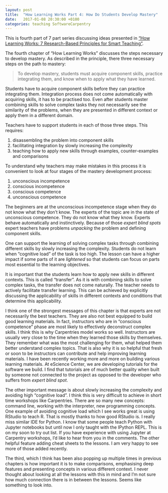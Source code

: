 ```yaml
---
layout: post
title:  "How Learning Works Part 4: How Do Students Develop Mastery"
date:   2017-01-08 20:30:00 +0100
categories: teaching SoftwareCarpentry
---
```

This is fourth part of 7 part series discussing ideas presented in
[“How Learning Works: 7 Research-Based Principles for Smart Teaching”](https://www.amazon.com/How-Learning-Works-Research-Based-Principles/dp/0470484101).

The fourth chapter of  “How Learning Works” discusses the steps
necessary to develop mastery.  As described in the principle, there
three necessary steps on the path to mastery:

> To develop mastery, students must acquire component skills,
> practice integrating them, and know when to apply what they have
> learned.

Students have to acquire component skills before they can practice
integrating them.  Integration process does not come automatically
with acquiring skills, it has to be practised too. Even after
students master combining skills to solve complex tasks they not
necessarily see the similarity of the problems, when they are
presented in different context or apply them in a different domain.

Teachers have to support students in each of those three steps. This
requires:
1. disassembling the problem into component skills
2. facilitating integration by slowly increasing the complexity
3. teaching how to apply new skills through examples,
counter-examples and comparisons

To understand why teachers may make mistakes in this process it is
convenient to look at four stages of the mastery development process:
1. unconscious incompetence
2. conscious incompetence
3. conscious competence
4. unconscious competence

The beginners are at the unconscious incompetence stage when they do
not know what they don’t know. The experts of the topic are in the
state of unconscious competence. They do not know what they know.
Experts behave automatically and instinctively. Because of those
*expert blind spots* expert teachers have problems *unpacking* the
problem and defining component skills.

One can support the learning of solving complex tasks through
combining different skills by slowly increasing the complexity.
Students do not learn when “cognitive load” of the task is too high.
The lesson can have a higher impact if some parts of it are
*lightened* so that students can focus on parts most essential to the
learning objectives.

It is important that the students learn how to apply new skills in
different contexts. This is called “transfer”.  As it is with
combining skills to solve complex tasks, the transfer does not come
naturally.  The teacher needs to actively facilitate transfer
learning. This can be achieved by explicitly discussing the
applicability of skills in different contexts and conditions that
determine this applicability.

I think one of the strongest messages of this chapter is that experts
are not necessarily the best teachers. They are also not best
equipped to build good learning materials. In fact, instructors
who are in “conscious competence” phase are most likely to
effectively deconstruct complex skills. I think this is why
Carpentries model works so well. Instructors are usually very close
to the time when they learned those skills by themselves. They
remember what was the most challenging for them, what helped them
better understand complex topics. That is also why it is so helpful
that fresh or soon to be instructors can contribute and help
improving learning materials. I have been recently working more and
more on building various learning materials. At eScience Center, we
are developing tutorials for the software we build. I find that
tutorials are of much better quality when built by someone not
connected to the project as opposed to the developer who suffers from
*expert blind spot*.

The other important message is about slowly increasing the complexity
and avoiding high “cognitive load”. I think this is very difficult to
achieve in short time workshops like Carpentries. There are so many
new concepts: command line, working with the interpreter, new
programming concepts. One example of avoiding cognitive load which
I see works great is using RStudio to teach R. That is mostly thanks
to how good RStudio is. I really miss similar IDE for Python. I know
that some people teach Python with Jupyter notebooks but until now I
only taught with the IPython REPL. This is on my soon to try out
list. If you have experience with using Jupyter at Carpentry
workshops, I’d like to hear from you in the comments. The other
helpful feature adding cheat sheets to the lessons. I am very happy
to see more of those added recently.

The third, which I think has been also popping up multiple times in
previous chapters is how important it is to make comparisons,
emphasising deep features and presenting concepts in various
different context. I never thought about looking at all the lessons
with this in mind and I’m not sure how much connection there is in
between the lessons. Seems like something to look into.
